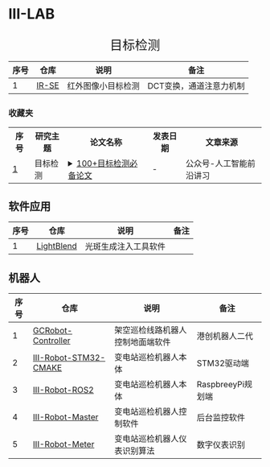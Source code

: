 # III-LAB

<p align="center" style="font-size:25px;>Image Information Intelligence Laboratory</p>


## 目标检测

|  序号    |   仓库   |   说明   |备注 |
| ---- | ---- | ---- | ---- |
|   1   |  [IR-SE](https://github.com/III-Lab/IR-SE)    | 红外图像小目标检测     | DCT变换，通道注意力机制

### 收藏夹
<table>
    <tr>
        <th>序号</th>
        <th>研究主题</th>
        <th>论文名称</th>
        <th>发表日期</th>
        <th>文章来源</th>
    </tr>
    <tr>
        <td><a href="https://mp.weixin.qq.com/s/fvrhYJtbbEzwlPVbn-HBbg">1</a></summary></td>
        <td>目标检测</td>
        <td>
            <details>
                <summary><a href="https://mp.weixin.qq.com/s/fvrhYJtbbEzwlPVbn-HBbg">100+目标检测必备论文</a></summary>
                目标检测是CV领域最广的一个算法。本文整理了三大顶会CVPR、ECCV、ICCV中85篇目标检测论文与代码；系统梳理YOLOv1-YOLOv8论文及代码；12大必备YOLO项目；以及20条常用小样本目标检测方法汇总。
            </details>
        </td>
        <td>-</td>
        <td>公众号-人工智能前沿讲习</td>
    </tr>
</table>



## 软件应用

|  序号    |   仓库   |   说明   |备注 |
| ---- | ---- | ---- | ---- |
|   1   |  [LightBlend](https://github.com/III-Lab/LightBlend.git)    | 光斑生成注入工具软件     | 

## 机器人

|  序号    |   仓库   |   说明   |备注 |
| ---- | ---- | ---- | ---- |
|   1   |  [GCRobot-Controller](https://github.com/III-Lab/GCRobot-Controller.git)    | 架空巡检线路机器人控制地面端软件     | 港创机器人二代
|   2   |  [III-Robot-STM32-CMAKE](https://github.com/yunke120/III-Robot-STM32-CMAKE.git)    | 变电站巡检机器人本体     | STM32驱动端
|   3   |  [III-Robot-ROS2](https://github.com/yunke120/III-Robot-ROS2.git)    | 变电站巡检机器人本体     | RaspbreeyPi规划端
|   4   |  [III-Robot-Master](https://github.com/yunke1206/III-Robot-Master.git)    | 变电站巡检机器人控制软件     | 后台监控软件
|   5   |  [III-Robot-Meter](https://github.com/yunke1206/III-Robot-Meter.git)    | 变电站巡检机器人仪表识别算法     | 数字仪表识别


